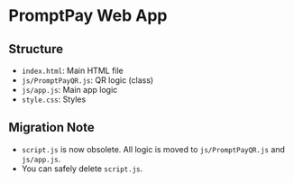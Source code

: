 # PromptPay Web App

## Structure
- `index.html`: Main HTML file
- `js/PromptPayQR.js`: QR logic (class)
- `js/app.js`: Main app logic
- `style.css`: Styles

## Migration Note
- `script.js` is now obsolete. All logic is moved to `js/PromptPayQR.js` and `js/app.js`.
- You can safely delete `script.js`.

